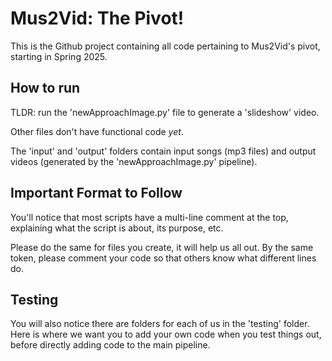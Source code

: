 # Mus2Vid: The Pivot!

This is the Github project containing all code pertaining to Mus2Vid's pivot, starting in Spring 2025.

## How to run

TLDR: run the 'newApproachImage.py' file to generate a 'slideshow' video. 

Other files don't have functional code *yet*.

The 'input' and 'output' folders contain input songs (mp3 files) and output videos (generated by the 'newApproachImage.py' pipeline).

## Important Format to Follow

You'll notice that most scripts have a multi-line comment at the top, explaining what the script is about, its purpose, etc. 

Please do the same for files you create, it will help us all out. By the same token, please comment your code so that others know what different lines do.

## Testing

You will also notice there are folders for each of us in the 'testing' folder. Here is where we want you to add your own code when you test things out, before directly adding code to the main pipeline.